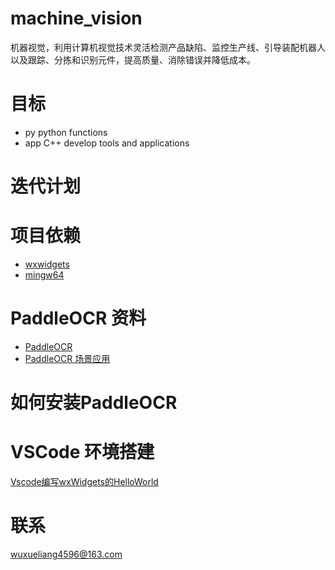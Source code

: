 # machine_vision
机器视觉，利用计算机视觉技术灵活检测产品缺陷、监控生产线、引导装配机器人以及跟踪、分拣和识别元件，提高质量、消除错误并降低成本。

# 目标
- py python functions
- app C++ develop tools and applications

# 迭代计划

# 项目依赖
- [wxwidgets](https://wxwidgets.org/downloads/)
- [mingw64](https://www.mingw-w64.org/)

# PaddleOCR 资料
- [PaddleOCR](https://github.com/PaddlePaddle/PaddleOCR/blob/release/2.6/README_ch.md)
- [PaddleOCR 场景应用](https://github.com/PaddlePaddle/PaddleOCR/tree/release/2.6/applications#2)


# 如何安装PaddleOCR

# VSCode 环境搭建
[Vscode编写wxWidgets的HelloWorld](https://tglingli.github.io/2022/02/23/Vscode%E7%BC%96%E5%86%99wxWidgets%E7%9A%84HelloWorld/)

# 联系
wuxueliang4596@163.com
